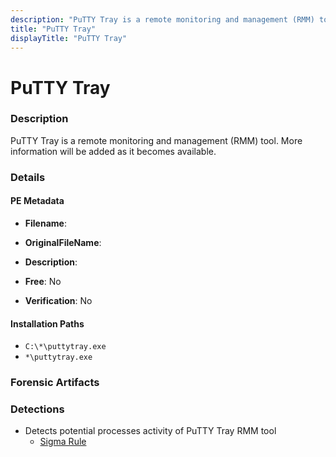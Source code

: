 ```yaml
---
description: "PuTTY Tray is a remote monitoring and management (RMM) tool. More information will be added as it becomes available."
title: "PuTTY Tray"
displayTitle: "PuTTY Tray"
---
```




# PuTTY Tray


### Description

PuTTY Tray is a remote monitoring and management (RMM) tool. More information will be added as it becomes available.




### Details


#### PE Metadata
- **Filename**: 
- **OriginalFileName**: 
- **Description**: 


- **Free**: No

- **Verification**: No




#### Installation Paths
- `C:\*\puttytray.exe`
- `*\puttytray.exe`

### Forensic Artifacts






### Detections
- Detects potential processes activity of PuTTY Tray RMM tool
  - [Sigma Rule](https://github.com/magicsword-io/LOLRMM/blob/main/detections/sigma/putty_tray_processes_sigma.yml)



